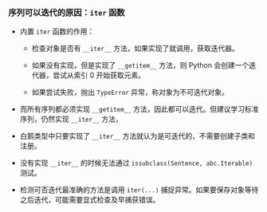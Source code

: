 ### 序列可以迭代的原因：`iter` 函数

- 内置 `iter` 函数的作用：

    - 检查对象是否有 `__iter__` 方法，如果实现了就调用，获取迭代器。

    - 如果没有实现，但是实现了 `__getitem__` 方法，则 Python 会创建一个迭代器，尝试从索引 $0$ 开始获取元素。

    - 如果尝试失败，抛出 `TypeError` 异常，称对象为不可迭代对象。

- 而所有序列都必须实现 `__getitem__` 方法，因此都可以迭代。但建议学习标准序列，仍然实现 `__iter__` 方法，

- 白鹅类型中只要实现了 `__iter__` 方法就认为是可迭代的，不需要创建子类和注册。

- 没有实现 `__iter__` 的时候无法通过 `issubclass(Sentence, abc.Iterable)` 测试。

- 检测可否迭代最准确的方法是调用 `iter(...)` 捕捉异常。如果要保存对象等待之后迭代，可能需要显式检查及早捕获错误。